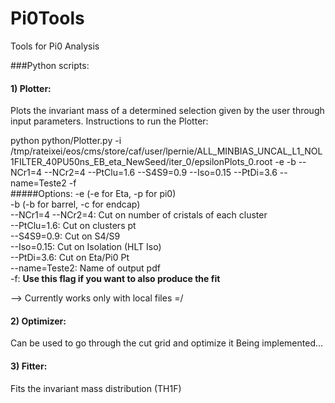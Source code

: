 # Pi0Tools
Tools for Pi0 Analysis

###Python scripts:
#### 1) Plotter:
Plots the invariant mass of a determined selection given by the user through input parameters.
Instructions to run the Plotter:

python python/Plotter.py 
-i /tmp/rateixei/eos/cms/store/caf/user/lpernie/ALL_MINBIAS_UNCAL_L1_NOL1FILTER_40PU50ns_EB_eta_NewSeed/iter_0/epsilonPlots_0.root -e -b --NCr1=4 --NCr2=4 --PtClu=1.6 --S4S9=0.9 --Iso=0.15 --PtDi=3.6 --name=Teste2 -f  
#####Options:
-e (-e for Eta, -p for pi0)  
-b (-b for barrel, -c for endcap)  
--NCr1=4 --NCr2=4: Cut on number of cristals of each cluster  
--PtClu=1.6: Cut on clusters pt  
--S4S9=0.9: Cut on S4/S9  
--Iso=0.15: Cut on Isolation (HLT Iso)  
--PtDi=3.6: Cut on Eta/Pi0 Pt  
--name=Teste2: Name of output pdf  
-f: <b>Use this flag if you want to also produce the fit</b>

--> Currently works only with local files =/

#### 2) Optimizer:
Can be used to go through the cut grid and optimize it
Being implemented...

#### 3) Fitter:
Fits the invariant mass distribution (TH1F)
